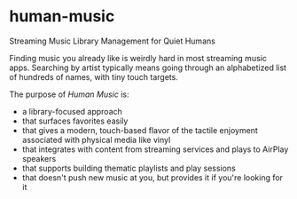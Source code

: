# human-music
Streaming Music Library Management for Quiet Humans

Finding music you already like is weirdly hard in most streaming music apps. Searching by artist typically means going through an alphabetized list of hundreds of names, with tiny touch targets.

The purpose of *Human Music* is:

* a library-focused approach
* that surfaces favorites easily
* that gives a modern, touch-based flavor of the tactile enjoyment associated with physical media like vinyl
* that integrates with content from streaming services and plays to AirPlay speakers
* that supports building thematic playlists and play sessions
* that doesn't push new music at you, but provides it if you're looking for it
